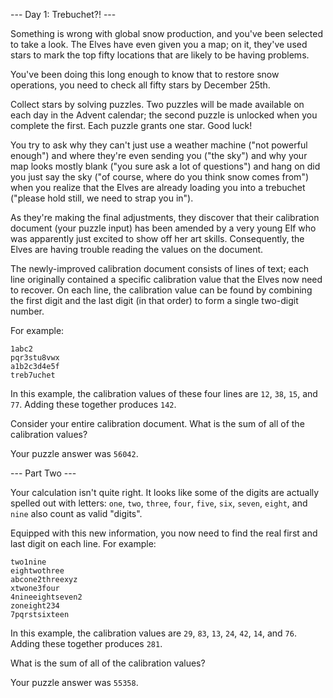 --- Day 1: Trebuchet?! ---

Something is wrong with global snow production, and you've been selected to
take a look. The Elves have even given you a map; on it, they've used stars to
mark the top fifty locations that are likely to be having problems.

You've been doing this long enough to know that to restore snow operations, you
need to check all fifty stars by December 25th.

Collect stars by solving puzzles. Two puzzles will be made available on each
day in the Advent calendar; the second puzzle is unlocked when you complete the
first. Each puzzle grants one star. Good luck!

You try to ask why they can't just use a weather machine ("not powerful
enough") and where they're even sending you ("the sky") and why your map looks
mostly blank ("you sure ask a lot of questions") and hang on did you just say
the sky ("of course, where do you think snow comes from") when you realize that
the Elves are already loading you into a trebuchet ("please hold still, we need
to strap you in").

As they're making the final adjustments, they discover that their calibration
document (your puzzle input) has been amended by a very young Elf who was
apparently just excited to show off her art skills. Consequently, the Elves are
having trouble reading the values on the document.

The newly-improved calibration document consists of lines of text; each line
originally contained a specific calibration value that the Elves now need to
recover. On each line, the calibration value can be found by combining the
first digit and the last digit (in that order) to form a single two-digit
number.

For example:

```
1abc2
pqr3stu8vwx
a1b2c3d4e5f
treb7uchet
```

In this example, the calibration values of these four lines are `12`, `38`,
`15`, and `77`. Adding these together produces `142`.

Consider your entire calibration document. What is the sum of all of the
calibration values?

Your puzzle answer was `56042`.

--- Part Two ---

Your calculation isn't quite right. It looks like some of the digits are
actually spelled out with letters: `one`, `two`, `three`, `four`, `five`,
`six`, `seven`, `eight`, and `nine` also count as valid "digits".

Equipped with this new information, you now need to find the real first and
last digit on each line. For example:

```
two1nine
eightwothree
abcone2threexyz
xtwone3four
4nineeightseven2
zoneight234
7pqrstsixteen
```

In this example, the calibration values are `29`, `83`, `13`, `24`, `42`, `14`,
and `76`. Adding these together produces `281`.

What is the sum of all of the calibration values?

Your puzzle answer was `55358`.
